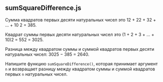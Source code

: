 ## sumSquareDifference.js

Сумма квадратов первых десяти натуральных чисел это 12 + 22 + 32 + ... + 10 2 = 385.

Квадрат суммы первых десяти натуральных чисел это (1 + 2 + 3 + ... + 10)2 = 552 = 3025.

Разница между квадратом суммы и суммой квадратов первых десяти натуральных чисел: 3025 − 385 = 2640.

Напишите функцию `sumSquareDifference()`, которая принимает аргумент `n` и возвращает разницу между квадратом суммы и суммой квадратов первых `n` натуральных чисел.